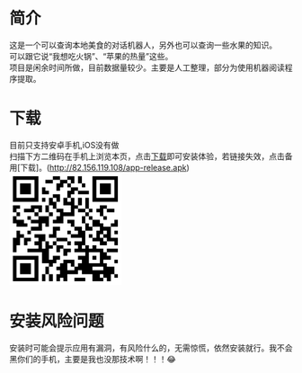 # 简介
这是一个可以查询本地美食的对话机器人，另外也可以查询一些水果的知识。<br>
可以跟它说“我想吃火锅”、“苹果的热量”这些。<br>
项目是闲余时间所做，目前数据量较少。主要是人工整理，部分为使用机器阅读程序提取。
# 下载
目前只支持安卓手机,iOS没有做 <br>
扫描下方二维码在手机上浏览本页，点击[下载](http://ys-k.ys168.com/617764315/615161769/TtiUjFi72286L455WLIXeb/app-release.apk)即可安装体验，若链接失效，点击备用[下载]。(http://82.156.119.108/app-release.apk)<br>
<img src="https://github.com/Strider01/-/blob/main/thispage.png?raw=true" alt="图片替换文本" width="200" height="200" align="bottom" /> <br>
# 安装风险问题
安装时可能会提示应用有漏洞，有风险什么的，无需惊慌，依然安装就行。我不会黑你们的手机，主要是我也没那技术啊！！！😂<br>


